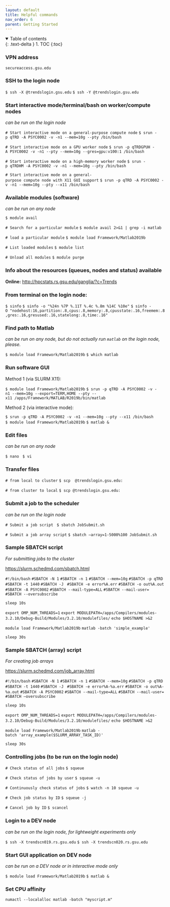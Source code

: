 ```yaml
---
layout: default
title: Helpful commands
nav_order: 6
parent: Getting Started
---
```

<details open markdown="block">
  <summary>
    Table of contents
  </summary>
  {: .text-delta }
1. TOC
{:toc}
</details>

### VPN address

`secureaccess.gsu.edu`

### SSH to the login node

`$ ssh -X `<CampusID>`@trendslogin.gsu.edu`
`$ ssh -Y `<CampusID>`@trendslogin.gsu.edu`

### Start interactive mode/terminal/bash on worker/compute nodes

*can be run on the login node*

`# Start interactive mode on a general-purpose compute node`
`$ srun -p qTRD -A PSYC0002 -v -n1 --mem=10g --pty /bin/bash    `

`# Start interactive mode on a GPU worker node`
`$ srun -p qTRDGPUH -A PSYC0002 -v -n1 --pty --mem=10g --gres=gpu:v100:1 /bin/bash`

`# Start interactive mode on a high-memory worker node`
`$ srun -p qTRDHM -A PSYC0002 -v -n1 --mem=10g --pty /bin/bash`

`# Start interactive mode on a general-purpose compute node with X11 GUI support`
`$ srun -p qTRD -A PSYC0002 -v -n1 --mem=10g --pty --x11 /bin/bash`

### Available modules (software)

*can be run on any node*

`$ module avail`

`# Search for a particular module`
`$ module avail 2>&1 | grep -i matlab`

`# load a particular module`
`$ module load Framework/Matlab2019b`

`# List loaded modules`
`$ module list`

`# Unload all modules`
`$ module purge`

### Info about the resources (queues, nodes and status) available

**Online:** <http://hpcstats.rs.gsu.edu/ganglia/?c=Trends>

### From terminal on the login node:

`$ sinfo`
`$ sinfo -o "%24n %7P %.11T %.4c %.8m %14C %10e"`
`$ sinfo -O "nodehost:16,partition:.8,cpus:.8,memory:.8,cpusstate:.16,freemem:.8,gres:.16,gresused:.16,statelong:.8,time:.16"`

### Find path to Matlab

*can be run on any node, but do not actually run `matlab` on the login node, please.*

`$ module load Framework/Matlab2019b`
`$ which matlab`

### Run software GUI

Method 1 (via SLURM X11):

`$ module load Framework/Matlab2019b`
`$ srun -p qTRD -A PSYC0002 -v -n1 --mem=10g --export=TERM,HOME --pty --x11 /apps/Framework/MATLAB/R2019b/bin/matlab`

Method 2 (via interactive mode):

`$ srun -p qTRD -A PSYC0002 -v -n1 --mem=10g --pty --x11 /bin/bash `
`$ module load Framework/Matlab2019b`
`$ matlab &`

### Edit files

*can be run on any node*

`$ nano `<filename>
`$ vi `<filename>

### Transfer files

`# from local to cluster`
`$ scp `<local path to file>` `<campusID>`@trendslogin.gsu.edu:`<server path>

`# from cluster to local`
`$ scp `<campusID>`@trendslogin.gsu.edu:`<server path>` `<local path to file>

### Submit a job to the scheduler

*can be run on the login node*

`# Submit a job script `
`$ sbatch JobSubmit.sh`

`# Submit a job array script`
`$ sbatch –array=1-5000%100 JobSubmit.sh`

### Sample SBATCH script

*For submitting jobs to the cluster*

<https://slurm.schedmd.com/sbatch.html>

`#!/bin/bash`
`#SBATCH -N 1`
`#SBATCH -n 1`
`#SBATCH --mem=10g`
`#SBATCH -p qTRD`
`#SBATCH -t 1440`
`#SBATCH -J `<job name>
`#SBATCH -e error%A.err`
`#SBATCH -o out%A.out`
`#SBATCH -A PSYC0002`
`#SBATCH --mail-type=ALL`
`#SBATCH --mail-user=`<email address>
`#SBATCH --oversubscribe`

`sleep 10s`

`export OMP_NUM_THREADS=1`
`export MODULEPATH=/apps/Compilers/modules-3.2.10/Debug-Build/Modules/3.2.10/modulefiles/`
`echo $HOSTNAME >&2`

`module load Framework/Matlab2019b`
`matlab -batch 'simple_example'`

`sleep 30s`

### Sample SBATCH (array) script

*For creating job arrays*

<https://slurm.schedmd.com/job_array.html>

`#!/bin/bash`
`#SBATCH -N 1`
`#SBATCH -n 1`
`#SBATCH --mem=10g`
`#SBATCH -p qTRD`
`#SBATCH -t 1440`
`#SBATCH -J `<job name>
`#SBATCH -e error%A-%a.err`
`#SBATCH -o out%A-%a.out`
`#SBATCH -A PSYC0002`
`#SBATCH --mail-type=ALL`
`#SBATCH --mail-user=`<email address>
`#SBATCH –oversubscribe`

`sleep 10s`

`export OMP_NUM_THREADS=1`
`export MODULEPATH=/apps/Compilers/modules-3.2.10/Debug-Build/Modules/3.2.10/modulefiles/`
`echo $HOSTNAME >&2`

`module load Framework/Matlab2019b`
`matlab -batch 'array_example($SLURM_ARRAY_TASK_ID)'`

`sleep 30s`

### Controlling jobs (to be run on the login node)

`# Check status of all jobs`
`$ squeue`

`# Check status of jobs by user`
`$ squeue -u `<campusID>

`# Continuously check status of jobs`
`$ watch -n 10 squeue -u `<campusID>

`# Check job status by ID`
`$ squeue -j `<jobID>

`# Cancel job by ID`
`$ scancel `<jobID>

### Login to a DEV node

*can be run on the login node, for lightweight experiments only*

`$ ssh -X trendscn019.rs.gsu.edu`
`$ ssh -X trendscn020.rs.gsu.edu`

### Start GUI application on DEV node

*can be run on a DEV node or in interactive mode only*

`$ module load Framework/Matlab2019b`
`$ matlab &`

### Set CPU affinity

`numactl --localalloc matlab -batch "myscript.m"`